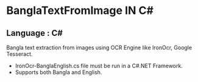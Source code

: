 # BanglaTextFromImage IN C#
## Language : C#

Bangla text extraction from images using OCR Engine like IronOcr, Google Tesseract.
- IronOcr-BanglaEnglish.cs file must be run in a C#.NET Framework.
- Supports both Bangla and English.


